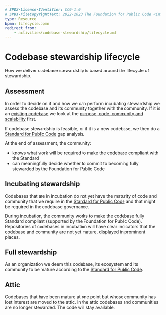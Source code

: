 ```yaml
---
# SPDX-License-Identifier: CC0-1.0
# SPDX-FileCopyrightText: 2022-2023 The Foundation for Public Code <info@publiccode.net>
type: Resource
bpmn: lifecycle.bpmn
redirect_from: 
    - activities/codebase-stewardship/lifecycle.md
---
```


# Codebase stewardship lifecycle

How we deliver codebase stewardship is based around the lifecycle of stewardship.

## Assessment

In order to decide on if and how we can perform incubating stewardship we assess the codebase and its community together with the community.
If it is an [existing codebase](for-existing-projects.md) we look at the [purpose, code, community and scalability](odoo-codebases.md#identify) first.

If codebase stewardship is feasible, or if it is a new codebase, we then do a [Standard for Public Code](https://standard.publiccode.net/) gap analysis.

At the end of assessment, the community:

* knows what work will be required to make the codebase compliant with the Standard
* can meaningfully decide whether to commit to becoming fully stewarded by the Foundation for Public Code

## Incubating stewardship

Codebases that are in incubation do not yet have the maturity of code and community that we require in the [Standard for Public Code](https://standard.publiccode.net/) and that might be required in the codebase governance.

During incubation, the community works to make the codebase fully Standard compliant (supported by the Foundation for Public Code).
Repositories of codebases in incubation will have clear indicators that the codebase and community are not yet mature, displayed in prominent places.

## Full stewardship

As an organization we deem this codebase, its ecosystem and its community to be mature according to the [Standard for Public Code](https://standard.publiccode.net/).

## Attic

Codebases that have been mature at one point but whose community has lost interest are moved to the attic.
In the attic codebases and communities are no longer stewarded.
The code will stay available.
